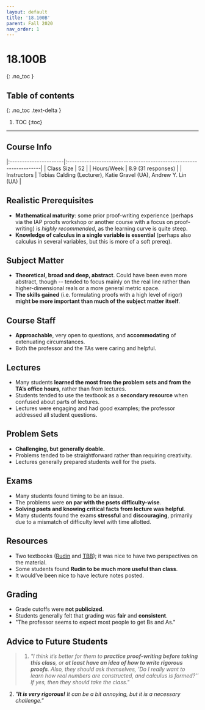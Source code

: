 ```yaml
---
layout: default
title: '18.100B'
parent: Fall 2020
nav_order: 1
---
```


# 18.100B
{: .no_toc }

## Table of contents
{: .no_toc .text-delta }

1. TOC
{:toc}

---

## Course Info

|:----------------------|:-------------------------------------------------------------------|
| Class Size            | 52                                                                 |
| Hours/Week            | 8.9 (31 responses)                                                 | 
| Instructors           | Tobias Calding (Lecturer), Katie Gravel (UA), Andrew Y. Lin (UA)   |

## Realistic Prerequisites
* **Mathematical maturity**: some prior proof-writing experience (perhaps via the IAP proofs workshop or another course with a focus on proof-writing) is *highly recommended*, as the learning curve is quite steep.
* **Knowledge of calculus in a single variable is essential** (perhaps also calculus in several variables, but this is more of a soft prereq).

## Subject Matter
* **Theoretical, broad and deep, abstract**. Could have been even more abstract, though -- tended to focus mainly on the real line rather than higher-dimensional reals or a more general metric space.
* **The skills gained** (i.e. formulating proofs with a high level of rigor) **might be more important than much of the subject matter itself**.

## Course Staff
* **Approachable**, very open to questions, and **accommodating** of extenuating circumstances.
* Both the professor and the TAs were caring and helpful.

## Lectures
* Many students **learned the most from the problem sets and from the TA’s office hours**, rather than from lectures.
* Students tended to use the textbook as a **secondary resource** when confused about parts of lectures.
* Lectures were engaging and had good examples; the professor addressed all student questions.

## Problem Sets
* **Challenging, but generally doable.**
* Problems tended to be straightforward rather than requiring creativity.
* Lectures generally prepared students well for the psets.

## Exams
* Many students found timing to be an issue.
* The problems were **on par with the psets difficulty-wise**.
* **Solving psets and knowing critical facts from lecture was helpful**.
* Many students found the exams **stressful** and **discouraging**, primarily due to a mismatch of difficulty level with time allotted.

## Resources
* Two textbooks ([Rudin](https://www.amazon.com/Principles-Mathematical-Analysis-International-Mathematics/dp/007054235X) and [TBB](https://www.amazon.com/Elementary-Real-Analysis-Second/dp/1434841618)); it was nice to have two perspectives on the material.
* Some students found **Rudin to be much more useful than class**.
* It would’ve been nice to have lecture notes posted.

## Grading
* Grade cutoffs were **not publicized**.
* Students generally felt that grading was **fair** and **consistent**.
* "The professor seems to expect most people to get Bs and As."

## Advice to Future Students
> 1. *"I think it’s better for them to **practice proof-writing before taking this class**, or **at least have an idea of how to write rigorous proofs**. Also, they should ask themselves, 'Do I really want to learn how real numbers are constructed, and calculus is formed?'' If yes, then they should take the class."*
 2. *"**It is very rigorous!** It can be a bit annoying, but it is a necessary challenge."*
